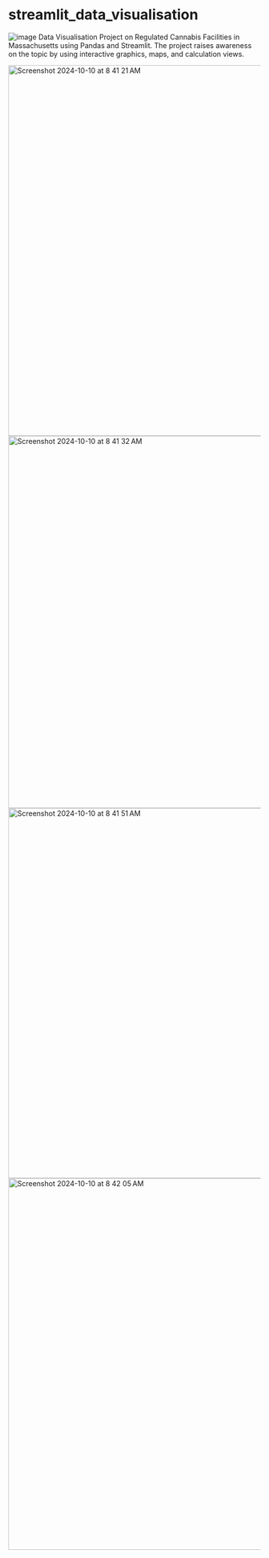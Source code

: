 # streamlit_data_visualisation
![image](https://github.com/user-attachments/assets/146f53d4-5504-40e0-9156-a7c47577b5ed)
Data Visualisation Project on Regulated Cannabis Facilities in Massachusetts using Pandas and Streamlit. The project raises awareness on the topic by using interactive graphics, maps, and calculation views.



<img width="740" alt="Screenshot 2024-10-10 at 8 41 21 AM" src="https://github.com/user-attachments/assets/73c944ee-d368-45dd-b6ae-5a33f8b3bbb2">
<img width="743" alt="Screenshot 2024-10-10 at 8 41 32 AM" src="https://github.com/user-attachments/assets/f007d071-ccb6-4c0a-8b1c-a16e27f72049">
<img width="739" alt="Screenshot 2024-10-10 at 8 41 51 AM" src="https://github.com/user-attachments/assets/a0884091-4880-45c7-be8a-3cf9a09cc488">
<img width="742" alt="Screenshot 2024-10-10 at 8 42 05 AM" src="https://github.com/user-attachments/assets/acedb7d3-8a18-4455-aff3-999faf705a71">
